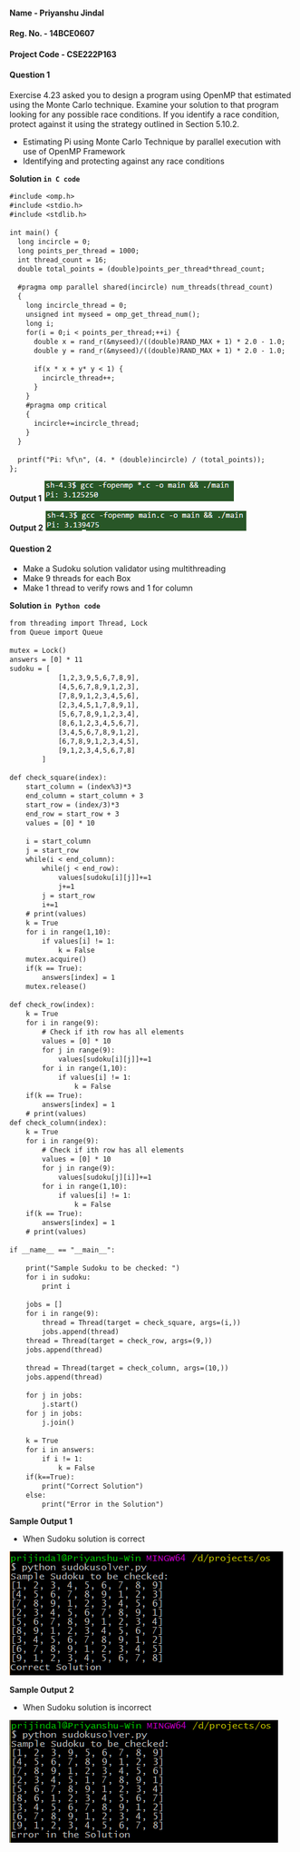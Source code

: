 #### Name - Priyanshu Jindal
#### Reg. No. - 14BCE0607
#### Project Code - CSE222P163

#### Question 1
Exercise 4.23 asked you to design a program using OpenMP that
estimated  using the Monte Carlo technique. Examine your solution to
that program looking for any possible race conditions. If you identify a
race condition, protect against it using the strategy outlined in Section
5.10.2.

- Estimating Pi using Monte Carlo Technique by parallel execution with use of OpenMP Framework
- Identifying and protecting against any race conditions

**Solution `in C code`**
```
#include <omp.h>
#include <stdio.h>
#include <stdlib.h>

int main() {
  long incircle = 0;
  long points_per_thread = 1000;
  int thread_count = 16;
  double total_points = (double)points_per_thread*thread_count;

  #pragma omp parallel shared(incircle) num_threads(thread_count)
  {
    long incircle_thread = 0;
    unsigned int myseed = omp_get_thread_num();
    long i;
    for(i = 0;i < points_per_thread;++i) {
      double x = rand_r(&myseed)/((double)RAND_MAX + 1) * 2.0 - 1.0;
      double y = rand_r(&myseed)/((double)RAND_MAX + 1) * 2.0 - 1.0;

      if(x * x + y* y < 1) {
        incircle_thread++;
      }
    }
    #pragma omp critical
    {
      incircle+=incircle_thread;
    }
  }

  printf("Pi: %f\n", (4. * (double)incircle) / (total_points));
};
```

**Output 1**
![Output 1](pi1.png)

**Output 2**
![Output 2](pi2.png)


#### Question 2
- Make a Sudoku solution validator using multithreading
- Make 9 threads for each Box
- Make 1 thread to verify rows and 1 for column

**Solution `in Python code`**
```
from threading import Thread, Lock
from Queue import Queue

mutex = Lock()
answers = [0] * 11
sudoku = [
            [1,2,3,9,5,6,7,8,9],
            [4,5,6,7,8,9,1,2,3],
            [7,8,9,1,2,3,4,5,6],
            [2,3,4,5,1,7,8,9,1],
            [5,6,7,8,9,1,2,3,4],
            [8,6,1,2,3,4,5,6,7],
            [3,4,5,6,7,8,9,1,2],
            [6,7,8,9,1,2,3,4,5],
            [9,1,2,3,4,5,6,7,8]
        ]

def check_square(index):
    start_column = (index%3)*3
    end_column = start_column + 3
    start_row = (index/3)*3
    end_row = start_row + 3
    values = [0] * 10

    i = start_column
    j = start_row
    while(i < end_column):
        while(j < end_row):
            values[sudoku[i][j]]+=1
            j+=1
        j = start_row
        i+=1
    # print(values)
    k = True
    for i in range(1,10):
        if values[i] != 1:
            k = False
    mutex.acquire()
    if(k == True):
        answers[index] = 1
    mutex.release()

def check_row(index):
    k = True
    for i in range(9):
        # Check if ith row has all elements
        values = [0] * 10
        for j in range(9):
            values[sudoku[i][j]]+=1
        for i in range(1,10):
            if values[i] != 1:
                k = False
    if(k == True):
        answers[index] = 1
    # print(values)
def check_column(index):
    k = True
    for i in range(9):
        # Check if ith row has all elements
        values = [0] * 10
        for j in range(9):
            values[sudoku[j][i]]+=1
        for i in range(1,10):
            if values[i] != 1:
                k = False
    if(k == True):
        answers[index] = 1
    # print(values)

if __name__ == "__main__":

    print("Sample Sudoku to be checked: ")
    for i in sudoku:
        print i

    jobs = []
    for i in range(9):
        thread = Thread(target = check_square, args=(i,))
        jobs.append(thread)
    thread = Thread(target = check_row, args=(9,))
    jobs.append(thread)

    thread = Thread(target = check_column, args=(10,))
    jobs.append(thread)

    for j in jobs:
        j.start()
    for j in jobs:
        j.join()

    k = True
    for i in answers:
        if i != 1:
            k = False
    if(k==True):
        print("Correct Solution")
    else:
        print("Error in the Solution")

```

**Sample Output 1**
- When Sudoku solution is correct

![Output 1](/sudoku1.png)

**Sample Output 2**
- When Sudoku solution is incorrect

![Output 2](/sudoku2.png)
